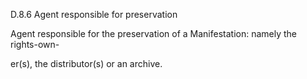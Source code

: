 D.8.6 Agent responsible for preservation

Agent  responsible  for  the  preservation  of  a  Manifestation:  namely  the  rights-own-

er(s), the distributor(s) or an archive.
